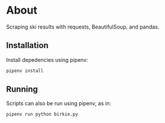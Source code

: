 # About
Scraping ski results with requests, BeautifulSoup, and pandas.

## Installation
Install depedencies using pipenv:
```sh
pipenv install
```

## Running
Scripts can also be run using pipenv, as in:
```sh
pipenv run python birkie.py
```
